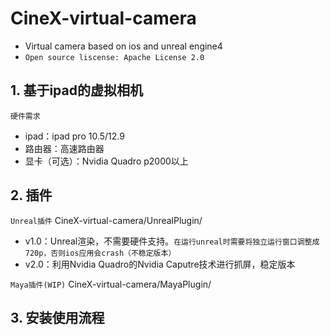 # CineX-virtual-camera
- Virtual camera based on ios and unreal engine4
- `Open source liscense: Apache License 2.0`
## 1. 基于ipad的虚拟相机
`硬件需求`
- ipad：ipad pro 10.5/12.9 <br>
- 路由器：高速路由器 <br>
- 显卡（可选）：Nvidia Quadro p2000以上 <br>

## 2. 插件
`Unreal插件`  CineX-virtual-camera/UnrealPlugin/ <br>

- v1.0：Unreal渲染，不需要硬件支持。`在运行unreal时需要将独立运行窗口调整成720p，否则ios应用会crash（不稳定版本）`<br>
- v2.0：利用Nvidia Quadro的Nvidia Caputre技术进行抓屏，稳定版本<br>


`Maya插件(WIP)` CineX-virtual-camera/MayaPlugin/ <br>
## 3. 安装使用流程
